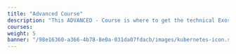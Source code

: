 ```yaml
---
title: "Advanced Course"
description: "This ADVANCED - Course is where to get the technical Exoscale knowledge. It will help you learn the core concepts, dive into networking components, configuration, and critical cloud topics."
courses: 
weight: 5
banner: "/98e16360-a366-4b78-8e0a-031da07fdacb/images/kubernetes-icon.svg"
---
```

